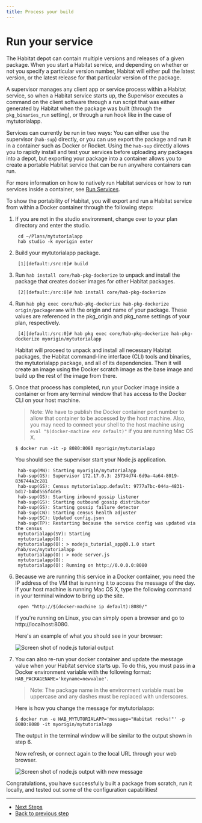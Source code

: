 ```yaml
---
title: Process your build
---
```


# Run your service
The Habitat depot can contain multiple versions and releases of a given package. When you start a Habitat service, and depending on whether or not you specify a particular version number, Habitat will either pull the latest version, or the latest release for that particular version of the package.

A supervisor manages any client app or service process within a Habitat service, so when a Habitat service starts up, the Supervisor executes a command on the client software through a run script that was either generated by Habitat when the package was built (through the `pkg_binaries_run` setting), or through a run hook like in the case of mytutorialapp.

Services can currently be run in two ways: You can either use the supervisor (`hab-sup`) directly, or you can use export the package and run it in a container such as Docker or Rocket. Using the `hab-sup` directly allows you to rapidly install and test your services before uploading any packages into a depot, but exporting your package into a container allows you to create a portable Habitat service that can be run anywhere containers can run.

For more information on how to natively run Habitat services or how to run services inside a container, see [Run Services](/docs/run-packages-overview).

To show the portability of Habitat, you will export and run a Habitat service from within a Docker container through the following steps:

1. If you are not in the studio environment, change over to your plan directory and enter the studio.

        cd ~/Plans/mytutorialapp
        hab studio -k myorigin enter

2. Build your mytutorialapp package.

        [1][default:/src:0]# build

3. Run `hab install core/hab-pkg-dockerize` to unpack and install the package that creates docker images for other Habitat packages.

        [2][default:/src:0]# hab install core/hab-pkg-dockerize

4. Run `hab pkg exec core/hab-pkg-dockerize hab-pkg-dockerize origin/packagename` with the origin and name of your package. These values are referenced in the pkg_origin and pkg_name settings of your plan, respectively.

        [4][default:/src:0]# hab pkg exec core/hab-pkg-dockerize hab-pkg-dockerize myorigin/mytutorialapp

    Habitat will proceed to unpack and install all necessary Habitat packages, the Habitat command-line interface (CLI) tools and binaries, the mytutorialapp package, and all of its dependencies. Then it will create an image using the Docker scratch image as the base image and build up the rest of the image from there.

5. Once that process has completed, run your Docker image inside a container or from any terminal window that has access to the Docker CLI on your host machine.

    > Note: We have to publish the Docker container port number to allow that container to be accessed by the host machine. Also, you may need to connect your shell to the host machine using `eval "$(docker-machine env default)"` if you are running Mac OS X.

       $ docker run -it -p 8080:8080 myorigin/mytutorialapp

    You should see the supervisor start your Node.js application.

        hab-sup(MN): Starting myorigin/mytutorialapp
        hab-sup(GS): Supervisor 172.17.0.3: 25734d74-6d9a-4a64-8019-836744a2c281
        hab-sup(GS): Census mytutorialapp.default: 9777a7bc-044a-4831-bd17-b4bd555f4de5
        hab-sup(GS): Starting inbound gossip listener
        hab-sup(GS): Starting outbound gossip distributor
        hab-sup(GS): Starting gossip failure detector
        hab-sup(CN): Starting census health adjuster
        hab-sup(SC): Updated config.json
        hab-sup(TP): Restarting because the service config was updated via the census
        mytutorialapp(SV): Starting
        mytutorialapp(O):
        mytutorialapp(O): > nodejs_tutorial_app@0.1.0 start /hab/svc/mytutorialapp
        mytutorialapp(O): > node server.js
        mytutorialapp(O):
        mytutorialapp(O): Running on http://0.0.0.0:8080

6. Because we are running this service in a Docker container, you need the IP address of the VM that is running it to access the message of the day. If your host machine is running Mac OS X, type the following command in your terminal window to bring up the site.

        open "http://$(docker-machine ip default):8080/"

    If you're running on Linux, you can simply open a browser and go to http://localhost:8080.

    Here's an example of what you should see in your browser:

    ![Screen shot of node.js tutorial output](/images/nodejs-tutorial-output.png)

7. You can also re-run your docker container and update the message value when your Habitat service starts up. To do this, you must pass in a Docker environment variable with the following format: `HAB_PACKAGENAME='keyname=newvalue'`.

    > Note: The package name in the environment variable must be uppercase and any dashes must be replaced with underscores.

    Here is how you change the message for mytutorialapp:


       $ docker run -e HAB_MYTUTORIALAPP='message="Habitat rocks!"' -p 8080:8080 -it myorigin/mytutorialapp

    The output in the terminal window will be similar to the output shown in step 6.

    Now refresh, or connect again to the local URL through your web browser.

    ![Screen shot of node.js output with new message](/images/nodejs-tutorial-update-output.png)

Congratulations, you have successfully built a package from scratch, run it locally, and tested out some of the configuration capabilities!

<hr>
<ul class="main-content--button-nav">
  <li><a href="/tutorials/getting-started-next-steps" class="button cta">Next Steps</a></li>
  <li><a href="/tutorials/getting-started-configure-plan/">Back to previous step</a></li>
</ul>
